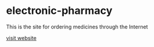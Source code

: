 # electronic-pharmacy
This is the site for ordering medicines through the Internet

[visit website](https://electronic-pharmacy.herokuapp.com/) 
